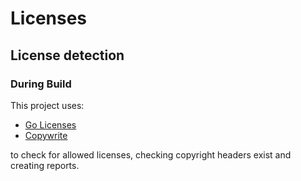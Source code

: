 # Licenses

## License detection

### During Build

This project uses:

* [Go Licenses](https://github.com/google/go-licenses)
* [Copywrite](https://github.com/hashicorp/copywrite)

to check for allowed licenses, checking copyright headers exist and creating reports.
